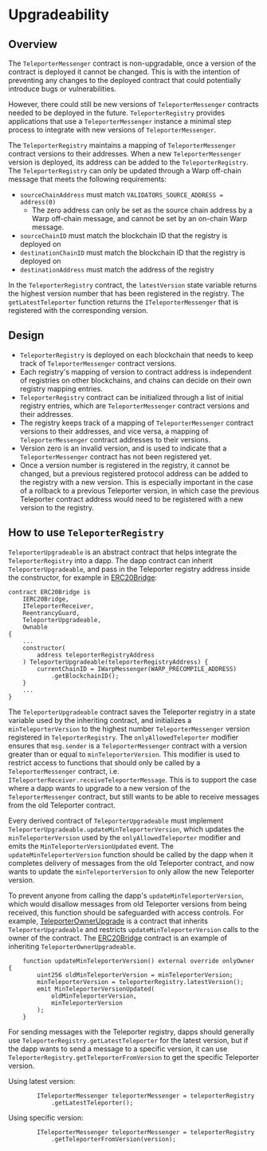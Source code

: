 # Upgradeability

## Overview

The `TeleporterMessenger` contract is non-upgradable, once a version of the contract is deployed it cannot be changed. This is with the intention of preventing any changes to the deployed contract that could potentially introduce bugs or vulnerabilities.

However, there could still be new versions of `TeleporterMessenger` contracts needed to be deployed in the future. `TeleporterRegistry` provides applications that use a `TeleporterMessenger` instance a minimal step process to integrate with new versions of `TeleporterMessenger`.

The `TeleporterRegistry` maintains a mapping of `TeleporterMessenger` contract versions to their addresses. When a new `TeleporterMessenger` version is deployed, its address can be added to the `TeleporterRegistry`. The `TeleporterRegistry` can only be updated through a Warp off-chain message that meets the following requirements:

- `sourceChainAddress` must match `VALIDATORS_SOURCE_ADDRESS = address(0)`
  - The zero address can only be set as the source chain address by a Warp off-chain message, and cannot be set by an on-chain Warp message.
- `sourceChainID` must match the blockchain ID that the registry is deployed on
- `destinationChainID` must match the blockchain ID that the registry is deployed on
- `destinationAddress` must match the address of the registry

In the `TeleporterRegistry` contract, the `latestVersion` state variable returns the highest version number that has been registered in the registry. The `getLatestTeleporter` function returns the `ITeleporterMessenger` that is registered with the corresponding version.

## Design

- `TeleporterRegistry` is deployed on each blockchain that needs to keep track of `TeleporterMessenger` contract versions.
- Each registry's mapping of version to contract address is independent of registries on other blockchains, and chains can decide on their own registry mapping entries.
- `TeleporterRegistry` contract can be initialized through a list of initial registry entries, which are `TeleporterMessenger` contract versions and their addresses.
- The registry keeps track of a mapping of `TeleporterMessenger` contract versions to their addresses, and vice versa, a mapping of `TeleporterMessenger` contract addresses to their versions.
- Version zero is an invalid version, and is used to indicate that a `TeleporterMessenger` contract has not been registered yet.
- Once a version number is registered in the registry, it cannot be changed, but a previous registered protocol address can be added to the registry with a new version. This is especially important in the case of a rollback to a previous Teleporter version, in which case the previous Teleporter contract address would need to be registered with a new version to the registry.

## How to use `TeleporterRegistry`

`TeleporterUpgradeable` is an abstract contract that helps integrate the `TeleporterRegistry` into a dapp. The dapp contract can inherit `TeleporterUpgradeable`, and pass in the Teleporter registry address inside the constructor, for example in [ERC20Bridge](../ERC20Bridge.sol):

```solidity
contract ERC20Bridge is
    IERC20Bridge,
    ITeleporterReceiver,
    ReentrancyGuard,
    TeleporterUpgradeable,
    Ownable
{
    ...
    constructor(
        address teleporterRegistryAddress
    ) TeleporterUpgradeable(teleporterRegistryAddress) {
        currentChainID = IWarpMessenger(WARP_PRECOMPILE_ADDRESS)
            .getBlockchainID();
    }
    ...
}
```

The `TeleporterUpgradeable` contract saves the Teleporter registry in a state variable used by the inheriting contract, and initializes a `minTeleporterVersion` to the highest number `TeleporterMessenger` version registered in `TeleporterRegistry`. The `onlyAllowedTeleporter` modifier ensures that `msg.sender` is a `TeleporterMessenger` contract with a version greater than or equal to `minTeleporterVersion`. This modifier is used to restrict access to functions that should only be called by a `TeleporterMessenger` contract, i.e. `ITeleporterReceiver.receiveTeleporterMessage`. This is to support the case where a dapp wants to upgrade to a new version of the `TeleporterMessenger` contract, but still wants to be able to receive messages from the old Teleporter contract.

Every derived contract of `TeleporterUpgradeable` must implement `TeleporterUpgradeable.updateMinTeleporterVersion`, which updates the `minTeleporterVersion` used by the `onlyAllowedTeleporter` modifier and emits the `MinTeleporterVersionUpdated` event. The `updateMinTeleporterVersion` function should be called by the dapp when it completes delivery of messages from the old Teleporter contract, and now wants to update the `minTeleporterVersion` to only allow the new Teleporter version.

To prevent anyone from calling the dapp's `updateMinTeleporterVersion`, which would disallow messages from old Teleporter versions from being received, this function should be safeguarded with access controls. For example, [TeleporterOwnerUpgrade](./TeleporterOwnerUpgradeable.sol) is a contract that inherits `TeleporterUpgradeable` and restricts `updateMinTeleporterVersion` calls to the owner of the contract. The [ERC20Bridge](../../CrossChainApplications/ERC20Bridge/ERC20Bridge.sol) contract is an example of inheriting `TeleporterOwnerUpgradeable`.

```solidity
    function updateMinTeleporterVersion() external override onlyOwner {
        uint256 oldMinTeleporterVersion = minTeleporterVersion;
        minTeleporterVersion = teleporterRegistry.latestVersion();
        emit MinTeleporterVersionUpdated(
            oldMinTeleporterVersion,
            minTeleporterVersion
        );
    }
```

For sending messages with the Teleporter registry, dapps should generally use `TeleporterRegistry.getLatestTeleporter` for the latest version, but if the dapp wants to send a message to a specific version, it can use `TeleporterRegistry.getTeleporterFromVersion` to get the specific Teleporter version.

Using latest version:

```solidity
        ITeleporterMessenger teleporterMessenger = teleporterRegistry
            .getLatestTeleporter();
```

Using specific version:

```solidity
        ITeleporterMessenger teleporterMessenger = teleporterRegistry
            .getTeleporterFromVersion(version);
```
